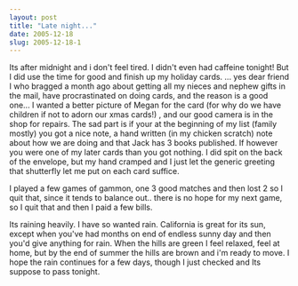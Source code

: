 ```yaml
---
layout: post
title: "Late night..."
date: 2005-12-18
slug: 2005-12-18-1
---
```


Its after midnight and i don&apos;t feel tired.  I didn&apos;t even had caffeine tonight!  But I did use the time for good and finish up my holiday cards.  ... yes dear friend I who bragged a month ago about getting all my nieces and nephew gifts in the mail, have procrastinated on doing cards,  and the reason is a good one... I wanted a better picture of Megan for the card (for why do we have children if not to adorn our xmas cards!) , and our good camera is in the shop for repairs. The sad part is if your at the beginning of my list (family mostly) you got a nice note, a hand written (in my chicken scratch) note about how we are doing and that Jack has 3 books published.  If however you were one of my later cards than you got nothing.  I did spit on the back of the envelope, but my hand cramped and I just let the generic greeting that shutterfly let me put on each card suffice.   

I played a few games of gammon, one 3 good matches and then lost 2 so I quit that, since it tends to balance out.. there is no hope for my next game, so I quit that and then I paid a few bills.    

Its raining heavily.  I have so wanted rain.  California is great for its sun, except when you&apos;ve had months on end of endless sunny day and then you&apos;d give anything for rain.  When the hills are green I feel relaxed, feel at home, but by the end of summer the hills are brown and i&apos;m ready to move.  I hope the rain continues for a few days, though I just checked and Its suppose to pass tonight.


